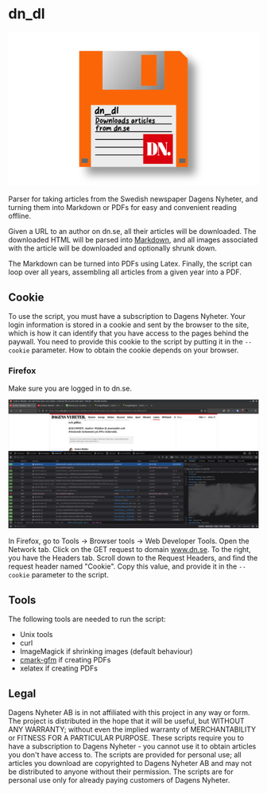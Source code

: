 # dn_dl
![dn_dl](dn_dl.png)

Parser for taking articles from the Swedish newspaper Dagens Nyheter, and turning them into Markdown or PDFs for easy and convenient reading offline.

Given a URL to an author on dn.se, all their articles will be downloaded. The downloaded HTML will be parsed into [Markdown](https://en.wikipedia.org/wiki/Markdown), and all images associated with the article will be downloaded and optionally shrunk down.

The Markdown can be turned into PDFs using Latex. Finally, the script can loop over all years, assembling all articles from a given year into a PDF.


## Cookie

To use the script, you must have a subscription to Dagens Nyheter. Your login information is stored in a cookie and sent by the browser to the site, which is how it can identify that you have access to the pages behind the paywall. You need to provide this cookie to the script by putting it in the `--cookie` parameter. How to obtain the cookie depends on your browser.

### Firefox

Make sure you are logged in to dn.se.

![Finding cookies in Firefox](ff_finding_cookies.png)

In Firefox, go to Tools -> Browser tools -> Web Developer Tools. Open the Network tab. Click on the GET request to domain www.dn.se. To the right, you have the Headers tab. Scroll down to the Request Headers, and find the request header named "Cookie". Copy this value, and provide it in the `--cookie` parameter to the script.


## Tools

The following tools are needed to run the script:

* Unix tools
* curl
* ImageMagick if shrinking images (default behaviour)
* [cmark-gfm](https://github.com/github/cmark-gfm) if creating PDFs
* xelatex if creating PDFs


## Legal

Dagens Nyheter AB is in not affiliated with this project in any way or form. The project is distributed in the hope that it will be useful, but WITHOUT ANY WARRANTY; without even the implied warranty of MERCHANTABILITY or FITNESS FOR A PARTICULAR PURPOSE. These scripts require you to have a subscription to Dagens Nyheter - you cannot use it to obtain articles you don't have access to. The scripts are provided for personal use; all articles you download are copyrighted to Dagens Nyheter AB and may not be distributed to anyone without their permission. The scripts are for personal use only for already paying customers of Dagens Nyheter.
